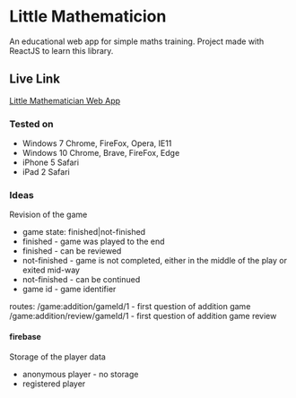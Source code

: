# Little Mathematicion
An educational web app for simple maths training. Project made with ReactJS to learn this library.

## Live Link
[Little Mathematician Web App](http://greladesign.co/little-mathematician/)

### Tested on
- Windows 7 Chrome, FireFox, Opera, IE11
- Windows 10 Chrome, Brave, FireFox, Edge
- iPhone 5 Safari
- iPad 2 Safari

### Ideas
Revision of the game
 - game state: finished|not-finished
  - finished - game was played to the end
  - finished - can be reviewed
  - not-finished - game is not completed, either in the middle of the play or exited mid-way
  - not-finished - can be continued
 - game id - game identifier

 routes:
 /game:addition/gameId/1 - first question of addition game
 /game:addition/review/gameId/1 - first question of addition game review

 #### firebase 
 Storage of the player data

 - anonymous player - no storage
 - registered player
 